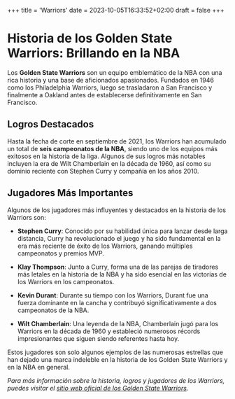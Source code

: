 +++
title = 'Warriors'
date = 2023-10-05T16:33:52+02:00
draft = false
+++

# Historia de los Golden State Warriors: Brillando en la NBA

Los **Golden State Warriors** son un equipo emblemático de la NBA con una rica historia y una base de aficionados apasionados. Fundados en 1946 como los Philadelphia Warriors, luego se trasladaron a San Francisco y finalmente a Oakland antes de establecerse definitivamente en San Francisco.

## Logros Destacados

Hasta la fecha de corte en septiembre de 2021, los Warriors han acumulado un total de **seis campeonatos de la NBA**, siendo uno de los equipos más exitosos en la historia de la liga. Algunos de sus logros más notables incluyen la era de Wilt Chamberlain en la década de 1960, así como su dominio reciente con Stephen Curry y compañía en los años 2010.

## Jugadores Más Importantes

Algunos de los jugadores más influyentes y destacados en la historia de los Warriors son:

- **Stephen Curry**: Conocido por su habilidad única para lanzar desde larga distancia, Curry ha revolucionado el juego y ha sido fundamental en la era más reciente de éxito de los Warriors, ganando múltiples campeonatos y premios MVP.

- **Klay Thompson**: Junto a Curry, forma una de las parejas de tiradores más letales en la historia de la NBA y ha sido esencial en las victorias de los Warriors en los campeonatos.

- **Kevin Durant**: Durante su tiempo con los Warriors, Durant fue una fuerza dominante en la cancha y contribuyó significativamente a dos campeonatos de la NBA.

- **Wilt Chamberlain**: Una leyenda de la NBA, Chamberlain jugó para los Warriors en la década de 1960 y estableció numerosos récords impresionantes que siguen siendo referentes hasta hoy.

Estos jugadores son solo algunos ejemplos de las numerosas estrellas que han dejado una marca indeleble en la historia de los Golden State Warriors y en la NBA en general.

_Para más información sobre la historia, logros y jugadores de los Warriors, puedes visitar el [sitio web oficial de los Golden State Warriors](https://www.nba.com/warriors/)._
